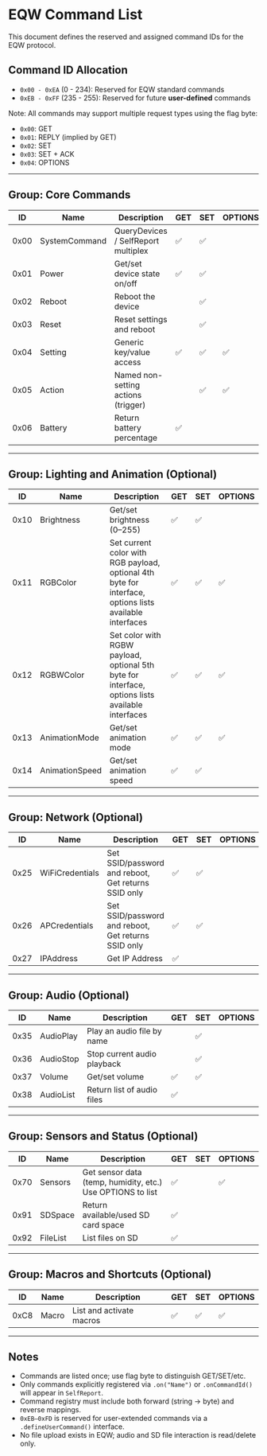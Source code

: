 # EQW Command List

This document defines the reserved and assigned command IDs for the EQW protocol.

## Command ID Allocation

- `0x00 - 0xEA` (0 - 234): Reserved for EQW standard commands
- `0xEB - 0xFF` (235 - 255): Reserved for future **user-defined** commands

Note: All commands may support multiple request types using the flag byte:
- `0x00`: GET
- `0x01`: REPLY (implied by GET)
- `0x02`: SET
- `0x03`: SET + ACK
- `0x04`: OPTIONS

---

## Group: Core Commands

| ID   | Name          | Description                         | GET | SET | OPTIONS |
|------|---------------|-------------------------------------|-----|-----|---------|
| 0x00 | SystemCommand | QueryDevices / SelfReport multiplex | ✅   | ✅   |         |
| 0x01 | Power         | Get/set device state on/off         | ✅   | ✅   |         |
| 0x02 | Reboot        | Reboot the device                   |     | ✅   |         |
| 0x03 | Reset         | Reset settings and reboot           |     | ✅   |         |
| 0x04 | Setting       | Generic key/value access            | ✅   | ✅   | ✅       |
| 0x05 | Action        | Named non-setting actions (trigger) |     | ✅   | ✅       |
| 0x06 | Battery       | Return battery percentage           | ✅   |     |         |

---

## Group: Lighting and Animation (Optional)

| ID   | Name           | Description                                                                                             | GET | SET | OPTIONS |
|------|----------------|---------------------------------------------------------------------------------------------------------|-----|-----|---------|
| 0x10 | Brightness     | Get/set brightness (0–255)                                                                              | ✅   | ✅   |         |
| 0x11 | RGBColor       | Set current color with RGB payload, optional 4th byte for interface, options lists available interfaces | ✅   | ✅   | ✅        |
| 0x12 | RGBWColor      | Set color with RGBW payload, optional 5th byte for interface, options lists available interfaces                                            | ✅   | ✅   | ✅        |
| 0x13 | AnimationMode  | Get/set animation mode                                                                                  | ✅   | ✅   | ✅       |
| 0x14 | AnimationSpeed | Get/set animation speed                                                                                 | ✅   | ✅   |         |

---

## Group: Network (Optional)

| ID   | Name            | Description                                         | GET | SET | OPTIONS |
|------|-----------------|-----------------------------------------------------|-----|-----|---------|
| 0x25 | WiFiCredentials | Set SSID/password and reboot, Get returns SSID only | ✅   | ✅   |         |
| 0x26 | APCredentials   | Set SSID/password and reboot, Get returns SSID only | ✅   | ✅   |         |
| 0x27 | IPAddress       | Get IP Address                                      | ✅   |     |         |

---

## Group: Audio (Optional)

| ID   | Name      | Description                 | GET | SET | OPTIONS |
|------|-----------|-----------------------------|-----|-----|---------|
| 0x35 | AudioPlay | Play an audio file by name  |     | ✅   |         |
| 0x36 | AudioStop | Stop current audio playback |     | ✅   |         |
| 0x37 | Volume    | Get/set volume              | ✅   | ✅   |         |
| 0x38 | AudioList | Return list of audio files  | ✅   |     |         |

---

## Group: Sensors and Status (Optional)

| ID   | Name     | Description                                                | GET | SET | OPTIONS |
|------|----------|------------------------------------------------------------|-----|-----|---------|
| 0x70 | Sensors  | Get sensor data (temp, humidity, etc.) Use OPTIONS to list | ✅   |     | ✅       |
| 0x91 | SDSpace  | Return available/used SD card space                        | ✅   |     |         |
| 0x92 | FileList | List files on SD                                           | ✅   |     |         |

---

## Group: Macros and Shortcuts (Optional)

| ID   | Name  | Description              | GET | SET | OPTIONS |
|------|-------|--------------------------|-----|-----|---------|
| 0xC8 | Macro | List and activate macros | ✅   | ✅   | ✅       |

---

## Notes

- Commands are listed once; use flag byte to distinguish GET/SET/etc.
- Only commands explicitly registered via `.on("Name")` or `.onCommandId()` will appear in `SelfReport`.
- Command registry must include both forward (string → byte) and reverse mappings.
- `0xEB–0xFD` is reserved for user-extended commands via a `.defineUserCommand()` interface.
- No file upload exists in EQW; audio and SD file interaction is read/delete only.
